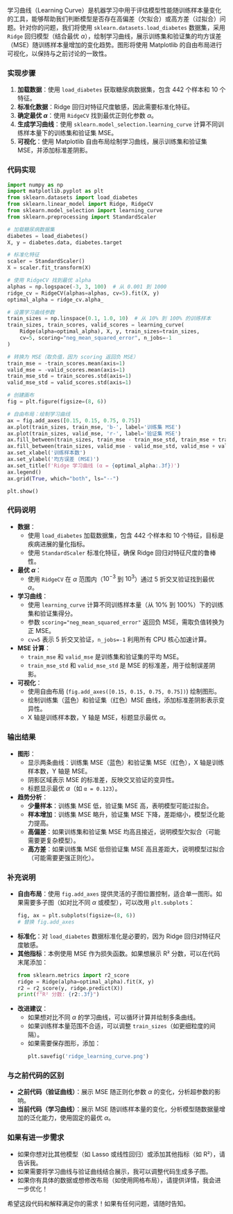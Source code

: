 学习曲线（Learning Curve）是机器学习中用于评估模型性能随训练样本量变化的工具，能够帮助我们判断模型是否存在高偏差（欠拟合）或高方差（过拟合）问题。针对你的问题，我们将使用 `sklearn.datasets.load_diabetes` 数据集，采用 `Ridge` 回归模型（结合最优 $\alpha$），绘制学习曲线，展示训练集和验证集的均方误差（MSE）随训练样本量增加的变化趋势。图形将使用 Matplotlib 的自由布局进行可视化，以保持与之前讨论的一致性。

### 实现步骤
1. **加载数据**：使用 `load_diabetes` 获取糖尿病数据集，包含 442 个样本和 10 个特征。
2. **标准化数据**：Ridge 回归对特征尺度敏感，因此需要标准化特征。
3. **确定最优 $\alpha$**：使用 `RidgeCV` 找到最优正则化参数 $\alpha$。
4. **生成学习曲线**：使用 `sklearn.model_selection.learning_curve` 计算不同训练样本量下的训练集和验证集 MSE。
5. **可视化**：使用 Matplotlib 自由布局绘制学习曲线，展示训练集和验证集 MSE，并添加标准差阴影。

### 代码实现

```python
import numpy as np
import matplotlib.pyplot as plt
from sklearn.datasets import load_diabetes
from sklearn.linear_model import Ridge, RidgeCV
from sklearn.model_selection import learning_curve
from sklearn.preprocessing import StandardScaler

# 加载糖尿病数据集
diabetes = load_diabetes()
X, y = diabetes.data, diabetes.target

# 标准化特征
scaler = StandardScaler()
X = scaler.fit_transform(X)

# 使用 RidgeCV 找到最优 alpha
alphas = np.logspace(-3, 3, 100)  # 从 0.001 到 1000
ridge_cv = RidgeCV(alphas=alphas, cv=5).fit(X, y)
optimal_alpha = ridge_cv.alpha_

# 设置学习曲线参数
train_sizes = np.linspace(0.1, 1.0, 10)  # 从 10% 到 100% 的训练样本
train_sizes, train_scores, valid_scores = learning_curve(
    Ridge(alpha=optimal_alpha), X, y, train_sizes=train_sizes,
    cv=5, scoring="neg_mean_squared_error", n_jobs=-1
)

# 转换为 MSE（取负值，因为 scoring 返回负 MSE）
train_mse = -train_scores.mean(axis=1)
valid_mse = -valid_scores.mean(axis=1)
train_mse_std = train_scores.std(axis=1)
valid_mse_std = valid_scores.std(axis=1)

# 创建画布
fig = plt.figure(figsize=(8, 6))

# 自由布局：绘制学习曲线
ax = fig.add_axes([0.15, 0.15, 0.75, 0.75])
ax.plot(train_sizes, train_mse, 'b-', label='训练集 MSE')
ax.plot(train_sizes, valid_mse, 'r-', label='验证集 MSE')
ax.fill_between(train_sizes, train_mse - train_mse_std, train_mse + train_mse_std, color='blue', alpha=0.1)
ax.fill_between(train_sizes, valid_mse - valid_mse_std, valid_mse + valid_mse_std, color='red', alpha=0.1)
ax.set_xlabel('训练样本数')
ax.set_ylabel('均方误差 (MSE)')
ax.set_title(f'Ridge 学习曲线 (α = {optimal_alpha:.3f})')
ax.legend()
ax.grid(True, which="both", ls="--")

plt.show()
```

### 代码说明
- **数据**：
  - 使用 `load_diabetes` 加载数据集，包含 442 个样本和 10 个特征，目标是疾病进展的量化指标。
  - 使用 `StandardScaler` 标准化特征，确保 Ridge 回归对特征尺度的鲁棒性。
- **最优 $\alpha$**：
  - 使用 `RidgeCV` 在 $\alpha$ 范围内（$10^{-3}$ 到 $10^3$）通过 5 折交叉验证找到最优 $\alpha$。
- **学习曲线**：
  - 使用 `learning_curve` 计算不同训练样本量（从 10% 到 100%）下的训练集和验证集得分。
  - 参数 `scoring="neg_mean_squared_error"` 返回负 MSE，需取负值转换为正 MSE。
  - `cv=5` 表示 5 折交叉验证，`n_jobs=-1` 利用所有 CPU 核心加速计算。
- **MSE 计算**：
  - `train_mse` 和 `valid_mse` 是训练集和验证集的平均 MSE。
  - `train_mse_std` 和 `valid_mse_std` 是 MSE 的标准差，用于绘制误差阴影。
- **可视化**：
  - 使用自由布局 (`fig.add_axes([0.15, 0.15, 0.75, 0.75])`) 绘制图形。
  - 绘制训练集（蓝色）和验证集（红色）MSE 曲线，添加标准差阴影表示变异性。
  - X 轴是训练样本数，Y 轴是 MSE，标题显示最优 $\alpha$。

### 输出结果
- **图形**：
  - 显示两条曲线：训练集 MSE（蓝色）和验证集 MSE（红色），X 轴是训练样本数，Y 轴是 MSE。
  - 阴影区域表示 MSE 的标准差，反映交叉验证的变异性。
  - 标题显示最优 $\alpha$（如 `α = 0.123`）。
- **趋势分析**：
  - **少量样本**：训练集 MSE 低，验证集 MSE 高，表明模型可能过拟合。
  - **样本增加**：训练集 MSE 略升，验证集 MSE 下降，差距缩小，模型泛化能力提高。
  - **高偏差**：如果训练集和验证集 MSE 均高且接近，说明模型欠拟合（可能需要更复杂模型）。
  - **高方差**：如果训练集 MSE 低但验证集 MSE 高且差距大，说明模型过拟合（可能需要更强正则化）。

### 补充说明
- **自由布局**：使用 `fig.add_axes` 提供灵活的子图位置控制，适合单一图形。如果需要多子图（如对比不同 $\alpha$ 或模型），可以改用 `plt.subplots`：
  ```python
  fig, ax = plt.subplots(figsize=(8, 6))
  # 替换 fig.add_axes
  ```
- **标准化**：对 `load_diabetes` 数据标准化是必要的，因为 Ridge 回归对特征尺度敏感。
- **其他指标**：本例使用 MSE 作为损失函数。如果想展示 R² 分数，可以在代码末尾添加：
  ```python
  from sklearn.metrics import r2_score
  ridge = Ridge(alpha=optimal_alpha).fit(X, y)
  r2 = r2_score(y, ridge.predict(X))
  print(f"R² 分数: {r2:.3f}")
  ```
- **改进建议**：
  - 如果想对比不同 $\alpha$ 的学习曲线，可以循环计算并绘制多条曲线。
  - 如果训练样本量范围不合适，可以调整 `train_sizes`（如更细粒度的间隔）。
  - 如果需要保存图形，添加：
    ```python
    plt.savefig('ridge_learning_curve.png')
    ```

### 与之前代码的区别
- **之前代码（验证曲线）**：展示 MSE 随正则化参数 $\alpha$ 的变化，分析超参数的影响。
- **当前代码（学习曲线）**：展示 MSE 随训练样本量的变化，分析模型随数据量增加的泛化能力，使用固定的最优 $\alpha$。

### 如果有进一步需求
- 如果你想对比其他模型（如 Lasso 或线性回归）或添加其他指标（如 R²），请告诉我。
- 如果需要将学习曲线与验证曲线结合展示，我可以调整代码生成多子图。
- 如果你有具体的数据或想修改布局（如使用网格布局），请提供详情，我会进一步优化！

希望这段代码和解释满足你的需求！如果有任何问题，请随时告知。